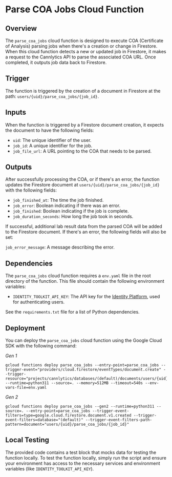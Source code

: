 # Parse COA Jobs Cloud Function

## Overview

The `parse_coa_jobs` cloud function is designed to execute COA (Certificate of Analysis) parsing jobs when there's a creation or change in Firestore. When this cloud function detects a new or updated job in Firestore, it makes a request to the Cannlytics API to parse the associated COA URL. Once completed, it outputs job data back to Firestore.

## Trigger

The function is triggered by the creation of a document in Firestore at the path: `users/{uid}/parse_coa_jobs/{job_id}`.

## Inputs

When the function is triggered by a Firestore document creation, it expects the document to have the following fields:

- `uid`: The unique identifier of the user.
- `job_id`: A unique identifier for the job.
- `job_file_url`: A URL pointing to the COA that needs to be parsed.

## Outputs

After successfully processing the COA, or if there's an error, the function updates the Firestore document at `users/{uid}/parse_coa_jobs/{job_id}` with the following fields:

- `job_finished_at`: The time the job finished.
- `job_error`: Boolean indicating if there was an error.
- `job_finished`: Boolean indicating if the job is complete.
- `job_duration_seconds`: How long the job took in seconds.

If successful, additional lab result data from the parsed COA will be added to the Firestore document. If there's an error, the following fields will also be set:

`job_error_message`: A message describing the error.

## Dependencies

The `parse_coa_jobs` cloud function requires a `env.yaml` file in the root directory of the function. This file should contain the following environment variables:

- `IDENTITY_TOOLKIT_API_KEY`: The API key for the [Identity Platform](https://console.cloud.google.com/customer-identity/providers), used for authenticating users.

See the `requirements.txt` file for a list of Python dependencies.

## Deployment

You can deploy the `parse_coa_jobs` cloud function using the Google Cloud SDK with the following command:

*Gen 1*

```shell
gcloud functions deploy parse_coa_jobs --entry-point=parse_coa_jobs --trigger-event="providers/cloud.firestore/eventTypes/document.create" --trigger-resource="projects/cannlytics/databases/(default)/documents/users/{uid}/parse_coa_jobs/{job_id}" --runtime=python311 --source=. --memory=512MB --timeout=540s --env-vars-file=env.yaml
```

*Gen 2*

```shell
gcloud functions deploy parse_coa_jobs --gen2 --runtime=python311 --source=. --entry-point=parse_coa_jobs --trigger-event-filters=type=google.cloud.firestore.document.v1.created --trigger-event-filters=database="(default)" --trigger-event-filters-path-pattern=document="users/{uid}/parse_coa_jobs/{job_id}"
```

## Local Testing

The provided code contains a test block that mocks data for testing the function locally. To test the function locally, simply run the script and ensure your environment has access to the necessary services and environment variables (like `IDENTITY_TOOLKIT_API_KEY`).
